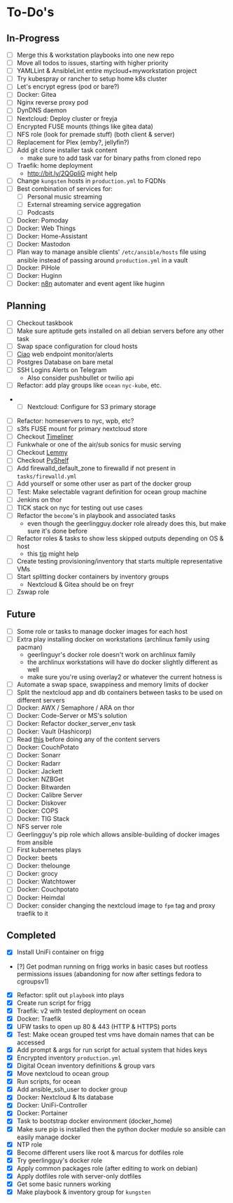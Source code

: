 To-Do's
=======

In-Progress
-----------

- [ ] Merge this & workstation playbooks into one new repo
- [ ] Move all todos to issues, starting with higher priority
- [ ] YAMLLint & AnsibleLint entire mycloud+myworkstation project
- [ ] Try kubespray or rancher to setup home k8s cluster
- [ ] Let's encrypt egress (pod or bare?)
- [ ] Docker: Gitea
- [ ] Nginx reverse proxy pod
- [ ] DynDNS daemon
- [ ] Nextcloud: Deploy cluster or freyja
- [ ] Encrypted FUSE mounts (things like gitea data)
- [ ] NFS role (look for premade stuff) (both client & server)
- [ ] Replacement for Plex (emby?, jellyfin?)
- [ ] Add git clone installer task content
    - make sure to add task var for binary paths from cloned repo
- [ ] Traefik: home deployment
    - http://bit.ly/2QGpliG might help
- [ ] Change `kungsten` hosts in `production.yml` to FQDNs
- [ ] Best combination of services for:
  - [ ] Personal music streaming
  - [ ] External streaming service aggregation
  - [ ] Podcasts
- [ ] Docker: Pomoday
- [ ] Docker: Web Things
- [ ] Docker: Home-Assistant
- [ ] Docker: Mastodon
- [ ] Plan way to manage ansible clients' `/etc/ansible/hosts` file using ansible instead of passing around `production.yml` in a vault
- [ ] Docker: PiHole
- [ ] Docker: Huginn
- [ ] Docker: [n8n](http://bit.ly/37uf14l) automater and event agent like huginn

Planning
--------

- [ ] Checkout taskbook
- [ ] Make sure aptitude gets installed on all debian servers before any other task
- [ ] Swap space configuration for cloud hosts
- [ ] [Ciao](http://bit.ly/37v7Cl4) web endpoint monitor/alerts
- [ ] Postgres Database on bare metal
- [ ] SSH Logins Alerts on Telegram
    - Also consider pushbullet or twilio api
- [ ] Refactor: add play groups like `ocean` `nyc-kube`, etc.
- - [ ] Nextcloud: Configure for S3 primary storage
- [ ] Refactor: homeservers to nyc, wpb, etc?
- [ ] s3fs FUSE mount for primary nextcloud store
- [ ] Checkout [Timeliner](http://bit.ly/2tpYnE0)
- [ ] Funkwhale or one of the air/sub sonics for music serving
- [ ] Checkout [Lemmy](http://bit.ly/36gYpgf)
- [ ] Checkout [PyShelf](http://bit.ly/2MM8r1e)
- [ ] Add firewalld_default_zone to firewalld if not present in `tasks/firewalld.yml`
- [ ] Add yourself or some other user as part of the docker group
- [ ] Test: Make selectable vagrant definition for ocean group machine
- [ ] Jenkins on thor
- [ ] TICK stack on nyc for testing out use cases
- [ ] Refactor the `become`'s in playbook and associated tasks
    - even though the geerlingguy.docker role already does this, but make sure it's done before
- [ ] Refactor roles & tasks to show less skipped outputs depending on OS & host
    - this [tip](http://bit.ly/2HGIZaV) might help
- [ ] Create testing provisioning/inventory that starts multiple representative VMs
- [ ] Start splitting docker containers by inventory groups
    - Nextcloud & Gitea should be on freyr
- [ ] Zswap role

Future
------

- [ ] Some role or tasks to manage docker images for each host
- [ ] Extra play installing docker on workstations (archlinux family using pacman)
    - geerlinguyr's docker role doesn't work on archlinux family
    - the archlinux workstations will have do docker slightly different as well
    - make sure you're using overlay2 or whatever the current hotness is
- [ ] Automate a swap space, swappiness and memory limits of docker
- [ ] Split the nextcloud app and db containers between tasks to be used on different servers
- [ ] Docker: AWX / Semaphore / ARA on thor
- [ ] Docker: Code-Server or MS's solution
- [ ] Docker: Refactor docker_server_env task
- [ ] Docker: Vault (Hashicorp)
- [ ] Read [this](http://bit.ly/35hFG2T) before doing any of the content servers
- [ ] Docker: CouchPotato
- [ ] Docker: Sonarr
- [ ] Docker: Radarr
- [ ] Docker: Jackett
- [ ] Docker: NZBGet
- [ ] Docker: Bitwarden
- [ ] Docker: Calibre Server
- [ ] Docker: Diskover
- [ ] Docker: COPS
- [ ] Docker: TIG Stack
- [ ] NFS server role
- [ ] Geerlingguy's pip role which allows ansible-building of docker images from ansible
- [ ] First kubernetes plays
- [ ] Docker: beets
- [ ] Docker: thelounge
- [ ] Docker: grocy
- [ ] Docker: Watchtower
- [ ] Docker: Couchpotato
- [ ] Docker: Heimdal
- [ ] Docker: consider changing the nextcloud image to `fpm` tag and proxy traefik to it

Completed
---------

- [x] Install UniFi container on frigg
- [?] Get podman running on frigg works in basic cases but rootless permissions issues (abandoning for now after settings fedora to cgroupsv1)
- [x] Refactor: split out `playbook` into plays
- [x] Create run script for frigg
- [x] Traefik: v2 with tested deployment on ocean
- [x] Docker: Traefik
- [x] UFW tasks to open up 80 & 443 (HTTP & HTTPS) ports
- [x] Test: Make ocean grouped test vms have domain names that can be accessed
- [x] Add prompt & args for run script for actual system that hides keys
- [x] Encrypted inventory `production.yml`
- [x] Digital Ocean inventory definitions & group vars
- [x] Move nextcloud to ocean group
- [x] Run scripts, for ocean
- [x] Add ansible_ssh_user to docker group
- [x] Docker: Nextcloud & Its database
- [x] Docker: UniFi-Controller
- [x] Docker: Portainer
- [x] Task to bootstrap docker environment (docker_home)
- [x] Make sure pip is installed then the python docker module so ansible can easily manage docker
- [x] NTP role
- [x] Become different users like root & marcus for dotfiles role
- [x] Try geerlingguy's docker role
- [x] Apply common packages role (after editing to work on debian)
- [x] Apply dotfiles role with server-only dotfiles
- [x] Get some basic runners working
- [x] Make playbook & inventory group for `kungsten`

